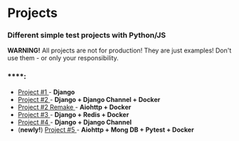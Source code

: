 # Projects

### Different simple test projects with Python/JS

**WARNING!**
All projects are not for production! They are just examples! Don't use them - or only your responsibility.

### ****:
- [Project #1 ](project1/) - **Django**
- [Project #2 ](project2/) - **Django + Django Channel + Docker**
- [Project #2 Remake ](project2_remake/) - **Aiohttp + Docker**
- [Project #3 ](project3/) - **Django + Redis + Docker**
- [Project #4 ](project4/) - **Django + Django Channel**
- (**newly!**) [Project #5 ](project5/) - **Aiohttp + Mong DB + Pytest + Docker**

